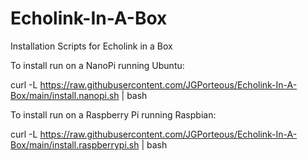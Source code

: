 # Echolink-In-A-Box

Installation Scripts for Echolink in a Box


To install run on a NanoPi running Ubuntu:

curl -L https://raw.githubusercontent.com/JGPorteous/Echolink-In-A-Box/main/install.nanopi.sh | bash


To install run on a Raspberry Pi running Raspbian:

curl -L https://raw.githubusercontent.com/JGPorteous/Echolink-In-A-Box/main/install.raspberrypi.sh | bash



